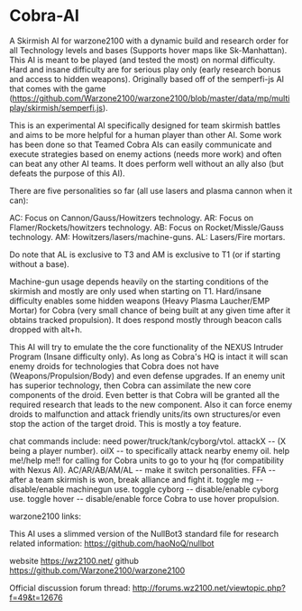 # Cobra-AI
A Skirmish AI for warzone2100 with a dynamic build and research order for all Technology levels and bases (Supports hover maps like Sk-Manhattan). This AI is meant to be played (and tested the most) on normal difficulty. Hard and insane difficulty are for serious play only (early research bonus and access to hidden weapons). Originally based off of the semperfi-js AI that comes with the game (https://github.com/Warzone2100/warzone2100/blob/master/data/mp/multiplay/skirmish/semperfi.js).

This is an experimental AI specifically designed for team skirmish battles and aims to be more helpful for a human player than other AI. Some work has been done so that Teamed Cobra AIs can easily communicate and execute strategies based on enemy actions (needs more work) and often can beat any other AI teams. It does perform well without an ally also (but defeats the purpose of this AI).

There are five personalities so far (all use lasers and plasma cannon when it can):

AC: Focus on Cannon/Gauss/Howitzers technology. AR: Focus on Flamer/Rockets/howitzers technology. AB: Focus on Rocket/Missle/Gauss technology. AM: Howitzers/lasers/machine-guns. AL: Lasers/Fire mortars.

Do note that AL is exclusive to T3 and AM is exclusive to T1 (or if starting without a base).

Machine-gun usage depends heavily on the starting conditions of the skirmish and mostly are only used when starting on T1. Hard/insane difficulty enables some hidden weapons (Heavy Plasma Laucher/EMP Mortar) for Cobra (very small chance of being built at any given time after it obtains tracked propulsion). It does respond mostly through beacon calls dropped with alt+h.


This AI will try to emulate the the core functionality of the NEXUS Intruder Program (Insane difficulty only). As long as Cobra's HQ is intact it will scan enemy droids for technologies that Cobra does not have (Weapons/Propulsion/Body) and even defense upgrades. If an enemy unit has superior technology, then Cobra can assimilate the new core components of the droid. Even better is that Cobra will be granted all the required research that leads to the new component. Also it can force enemy droids to malfunction and attack friendly units/its own structures/or even stop the action of the target droid. This is mostly a toy feature.


chat commands include: 
need power/truck/tank/cyborg/vtol.
attackX -- (X being a player number). 
oilX -- to specifically attack nearby enemy oil. help me!/help me!! for calling for Cobra units to go to your hq (for compatibility with Nexus AI). 
AC/AR/AB/AM/AL -- make it switch personalities.
FFA -- after a team skirmish is won, break alliance and fight it.
toggle mg -- disable/enable machinegun use.
toggle cyborg -- disable/enable cyborg use.
toggle hover -- disable/enable force Cobra to use hover propulsion.

warzone2100 links:

This AI uses a slimmed version of the NullBot3 standard file for research related information: https://github.com/haoNoQ/nullbot

website https://wz2100.net/ github https://github.com/Warzone2100/warzone2100

Official discussion forum thread: http://forums.wz2100.net/viewtopic.php?f=49&t=12676

